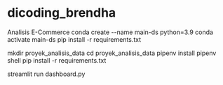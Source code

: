 # dicoding_brendha
Analisis E-Commerce
conda create --name main-ds python=3.9
conda activate main-ds
pip install -r requirements.txt

mkdir proyek_analisis_data
cd proyek_analisis_data
pipenv install
pipenv shell
pip install -r requirements.txt

streamlit run dashboard.py
